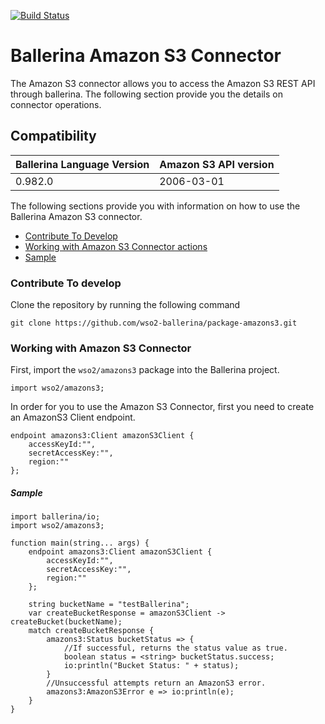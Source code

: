 [![Build Status](https://travis-ci.org/wso2-ballerina/package-amazons3.svg?branch=master)](https://travis-ci.org/wso2-ballerina/package-amazons3)

# Ballerina Amazon S3 Connector

The Amazon S3 connector allows you to access the Amazon S3 REST API through ballerina. The following section provide you the details on connector operations.

## Compatibility
| Ballerina Language Version | Amazon S3 API version  |
| -------------------------- | -------------------- |
| 0.982.0                    | 2006-03-01                  |


The following sections provide you with information on how to use the Ballerina Amazon S3 connector.

- [Contribute To Develop](#contribute-to-develop)
- [Working with Amazon S3 Connector actions](#working-with-amazon-s3-endpoint-actions)
- [Sample](#sample)

### Contribute To develop

Clone the repository by running the following command 
```shell
git clone https://github.com/wso2-ballerina/package-amazons3.git
```

### Working with Amazon S3 Connector 

First, import the `wso2/amazons3` package into the Ballerina project.

```ballerina
import wso2/amazons3;
```

In order for you to use the Amazon S3 Connector, first you need to create an AmazonS3 Client endpoint.

```ballerina
endpoint amazons3:Client amazonS3Client {
    accessKeyId:"",
    secretAccessKey:"",
    region:""
};
```

##### Sample

```ballerina
import ballerina/io;
import wso2/amazons3;

function main(string... args) {
    endpoint amazons3:Client amazonS3Client {
        accessKeyId:"",
        secretAccessKey:"",
        region:""
    };

    string bucketName = "testBallerina";
    var createBucketResponse = amazonS3Client -> createBucket(bucketName);
    match createBucketResponse {
        amazons3:Status bucketStatus => {
            //If successful, returns the status value as true.
            boolean status = <string> bucketStatus.success;
            io:println("Bucket Status: " + status);
        }
        //Unsuccessful attempts return an AmazonS3 error.
        amazons3:AmazonS3Error e => io:println(e);
    }
}
```
